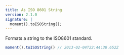 ```yaml
---
title: As ISO 8601 String
version: 2.1.0
signature: |
  moment().toISOString();
---
```



Formats a string to the ISO8601 standard.

```javascript
moment().toISOString() // 2013-02-04T22:44:30.652Z
```
